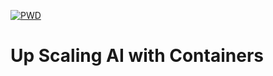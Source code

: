 [![PWD](https://raw.githubusercontent.com/play-with-docker/stacks/master/assets/images/button.png)](https://labs.play-with-docker.com)

# Up Scaling AI with Containers
